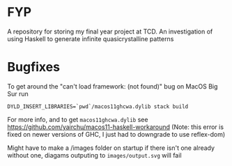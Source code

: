 # FYP
A repository for storing my final year project at TCD. An investigation of using Haskell to generate infinite quasicrystalline patterns

# Bugfixes
To get around the "can't load framework: <FrameworkName> (not found)" bug on MacOS Big Sur run
```
DYLD_INSERT_LIBRARIES=`pwd`/macos11ghcwa.dylib stack build
```
For more info, and to get `macos11ghcwa.dylib` see https://github.com/yairchu/macos11-haskell-workaround
(Note: this error is fixed on newer versions of GHC, I just had to downgrade to use reflex-dom)

Might have to make a /images folder on startup if there isn't one already
without one, diagams outputing to `images/output.svg` will fail